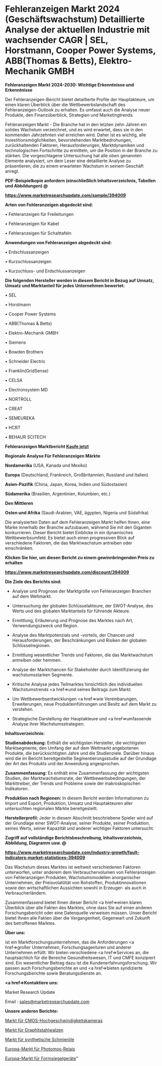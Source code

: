 # Fehleranzeigen Markt 2024 (Geschäftswachstum) Detaillierte Analyse der aktuellen Industrie mit wachsender CAGR | SEL, Horstmann, Cooper Power Systems, ABB(Thomas & Betts), Elektro-Mechanik GMBH

<strong>Fehleranzeigen Markt 2024-2030: Wichtige Erkenntnisse und Erkenntnisse</strong>

Der Fehleranzeigen-Bericht bietet detaillierte Profile der Hauptakteure, um einen klaren Überblick über die Wettbewerbslandschaft des Fehleranzeigen-Outlook zu erhalten. Es umfasst auch die Analyse neuer Produkte, den Finanzüberblick, Strategien und Marketingtrends.

Fehleranzeigen Markt - Die Branche hat in den letzten zehn Jahren ein solides Wachstum verzeichnet, und es wird erwartet, dass sie in den kommenden Jahrzehnten viel erreichen wird. Daher ist es wichtig, alle Investitionsmöglichkeiten, bevorstehenden Marktbedrohungen, zurückhaltenden Faktoren, Herausforderungen, Marktdynamiken und technologischen Fortschritte zu ermitteln, um die Position in der Branche zu stärken. Die vorgeschlagene Untersuchung hat alle oben genannten Elemente analysiert, um dem Leser eine detaillierte Analyse zu präsentieren, die zu einem erwarteten Wachstum in seinem Geschäft anregt.



<strong><b>PDF-Beispielkopie anfordern (einschließlich Inhaltsverzeichnis, Tabellen und Abbildungen) @ </b></strong>

<strong><a href=https://www.marketresearchupdate.com/sample/394009>

<strong>https://www.marketresearchupdate.com/sample/394009</u></a></strong></strong>



<strong>Arten von Fehleranzeigen abgedeckt sind:</strong>

• Fehleranzeigen für Freileitungen

• Fehleranzeigen für Kabel

• Fehleranzeigen für Schalttafeln



<strong>Anwendungen von Fehleranzeigen abgedeckt sind:</strong>

• Erdschlussanzeigen

• Kurzschlussanzeigen

• Kurzschluss- und Erdschlussanzeigen



<strong>Die folgenden Hersteller werden in diesem Bericht in Bezug auf Umsatz, Umsatz und Marktanteil für jedes Unternehmen bewertet:</strong>

• SEL

• Horstmann

• Cooper Power Systems

• ABB(Thomas & Betts)

• Elektro-Mechanik GMBH

• Siemens

• Bowden Brothers

• Schneider Electric

• Franklin(GridSense)

• CELSA

• Electronsystem MD

• NORTROLL

• CREAT

• SEMEUREKA

• HCRT

• BEHAUR SCITECH



<strong>Fehleranzeigen Marktbericht <a href=https://www.marketresearchupdate.com/buynow/394009>Kaufe jetzt</a></strong>



<strong>Regionale Analyse Für Fehleranzeigen Märkte</strong>



<strong>Nordamerika</strong> (USA, Kanada und Mexiko)



<strong>Europa</strong> (Deutschland, Frankreich, Großbritannien, Russland und Italien)



<strong>Asien-Pazifik</strong> (China, Japan, Korea, Indien und Südostasien)



<strong>Südamerika</strong> (Brasilien, Argentinien, Kolumbien, etc.)



<strong>Den Mittleren</strong> 

<strong>Osten und Afrika</strong> (Saudi-Arabien, VAE, ägypten, Nigeria und Südafrika)

Die analysierten Daten auf dem Fehleranzeigen Markt helfen Ihnen, eine Marke innerhalb der Branche aufzubauen, während Sie mit den Giganten konkurrieren. Dieser Bericht bietet Einblicke in ein dynamisches Wettbewerbsumfeld. Es bietet auch einen progressiven Blick auf verschiedene Faktoren, die das Marktwachstum antreiben oder einschränken.



<strong>Klicken Sie hier, um diesen Bericht zu einem gewinnbringenden Preis zu erhalten
</strong>

<strong><a href=https://www.marketresearchupdate.com/discount/394009>https://www.marketresearchupdate.com/discount/394009</b></u></strong></a>



<strong>Die Ziele des Berichts sind:</strong>

- Analyse und Prognose der Marktgröße von Fehleranzeigen Branchen auf dem Weltmarkt.

- Untersuchung der globalen Schlüsselakteure, der SWOT-Analyse, des Werts und des globalen Marktanteils für führende Akteure.

- Ermittlung, Erläuterung und Prognose des Marktes nach Art, Verwendungszweck und Region.

- Analyse des Marktpotenzials und -vorteils, der Chancen und Herausforderungen, der Beschränkungen und Risiken der globalen Schlüsselregionen.

- Ermittlung wesentlicher Trends und Faktoren, die das Marktwachstum antreiben oder hemmen.

- Analyse der Marktchancen für Stakeholder durch Identifizierung der wachstumsstarken Segmente.

- Kritische Analyse jedes Teilmarktes hinsichtlich des individuellen Wachstumstrends <a href=>und</a> seines Beitrags zum Markt.

- Um Wettbewerbsentwicklungen <a href=>wie</a> Vereinbarungen, Erweiterungen, neue Produkteinführungen und Besitz auf dem Markt zu verstehen.

- Strategische Darstellung der Hauptakteure und <a href=>umfas</a>sende Analyse ihrer Wachstumsstrategien.



<strong>Inhaltsverzeichnis:</strong>



<strong>Studienabdeckung:</strong> Enthält die wichtigsten Hersteller, die wichtigsten Marktsegmente, den Umfang der auf dem Weltmarkt angebotenen Produkte, die berücksichtigten Jahre und die Studienziele. Darüber hinaus wird die im Bericht bereitgestellte Segmentierungsstudie auf der Grundlage der Art des Produkts und der Anwendung angesprochen.



<strong>Zusammenfassung:</strong> Es enthält eine Zusammenfassung der wichtigsten Studien, der Marktwachstumsrate, der Wettbewerbsbedingungen, der Markttreiber, der Trends und Probleme sowie der makroskopischen Indikatoren.



<strong>Produktion nach Regionen:</strong> In diesem Bericht werden Informationen zu Import und Export, Produktion, Umsatz und Hauptakteuren aller untersuchten regionalen Märkte bereitgestellt.



<strong>Herstellerprofil:</strong> Jeder in diesem Abschnitt beschriebene Spieler wird auf der Grundlage einer SWOT-Analyse, seiner Produkte, seiner Produktion, seines Werts, seiner Kapazität und anderer wichtiger Faktoren untersucht.



<strong><b>Zugriff auf vollständige Berichtsbeschreibung, Inhaltsverzeichnis, Abbildung, Diagramm usw. @ </b></strong>

<strong><a href=https://www.marketresearchupdate.com/industry-growth/fault-indicators-market-statistices-394009>https://www.marketresearchupdate.com/industry-growth/fault-indicators-market-statistices-394009</a></strong>

Das Wachstum dieses Marktes ist weltweit verschiedenen Faktoren unterworfen, unter anderem dem Verbrauchervolumen von Fehleranzeigen von Fehleranzeigen Produkten, Wachstumsmodellen anorganischer Unternehmen, der Preisvolatilität von Rohstoffen, Produktinnovationen sowie den wirtschaftlichen Aussichten sowohl in Erzeuger- als auch in Verbraucherländern.

Zusammenfassend bietet Ihnen dieser Bericht <a href=>einen</a> klaren Überblick über alle Fakten des Marktes, ohne dass Sie auf einen anderen Forschungsbericht oder eine Datenquelle verweisen müssen. Unser Bericht bietet Ihnen alle Fakten über die Vergangenheit, Gegenwart und Zukunft des betroffenen Marktes.



<strong>Über uns:</strong>

 ist ein Marktforschungsunternehmen, das die Anforderungen <a href=>großer</a> Unternehmen, Forschungsagenturen und anderer Unternehmen erfüllt. Wir bieten verschiedene <a href=>Services</a> an, die hauptsächlich für die Bereiche Gesundheitswesen, IT und CMFE konzipiert sind. Ein wesentlicher Beitrag dazu ist die Kundenerfahrungsforschung. Wir passen auch Forschungsberichte an und <a href=>bieten</a> syndizierte Forschungsberichte sowie Beratungsdienste an.



<strong><a href=>Kontaktiere uns:</a></strong>

Market Research Update

Email : sales@marketresearchupdate.com



<strong>Unsere anderen Berichte:</strong>

<a href=https://www.linkedin.com/pulse/cmos-high-speed-cameras-market-size-growth-set>Markt für CMOS-Hochgeschwindigkeitskameras</a>

<a href=https://www.linkedin.com/pulse/graphite-steel-rolls-market-2023-remarking>Markt für Graphitstahlwalzen</a>

<a href=https://www.linkedin.com/pulse/synthetic-lubricating-oil-market-research-report>Markt für synthetische Schmieröle</a>

<a href=https://www.linkedin.com/pulse/europe-photomos-relays-market-2023-global-industry-analysis>Europa-Markt für Photomos-Relais</a>

<a href=https://www.linkedin.com/pulse/europe-form-sealing-equipments-market-2023-thriving-tremendous>Europa-Markt für Formsiegelgeräte</a>"
